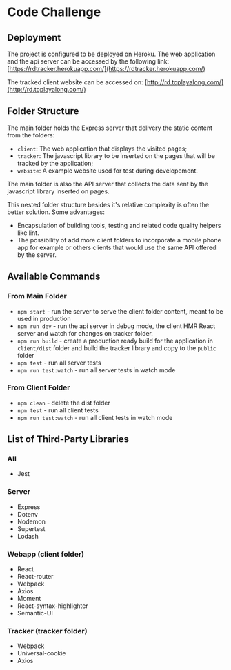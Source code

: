 # Code Challenge

## Deployment

The project is configured to be deployed on Heroku.
The web application and the api server can be accessed by the following link:
[https://rdtracker.herokuapp.com/](https://rdtracker.herokuapp.com/)

The tracked client website can be accessed on:
[http://rd.toplayalong.com/](http://rd.toplayalong.com/)

## Folder Structure

The main folder holds the Express server that delivery the static
content from the folders: 
- `client`: The web application that displays the visited pages;
- `tracker`: The javascript library to be inserted on the pages that
will be tracked by the application;
- `website`: A example website used for test during developement.

The main folder is also the API server that collects the data sent by
the javascript library inserted on pages.

This nested folder structure besides it's relative complexity
is often the better solution. Some advantages:
- Encapsulation of building tools, testing and related code quality helpers
like lint.
- The possibility of add more client folders to incorporate a mobile
phone app for example or others clients that would use the same API offered
by the server.

## Available Commands

### From Main Folder

- `npm start` - run the server to serve the client folder content, meant to be used in production
- `npm run dev` - run the api server in debug mode, the client HMR React server and watch for changes
on tracker folder.
- `npm run build` - create a production ready build for the application in  `client/dist` folder
and build the tracker library and copy to the `public` folder
- `npm test` - run all server tests
- `npm run test:watch` - run all server tests in watch mode

### From Client Folder

- `npm clean` - delete the dist folder
- `npm test` - run all client tests
- `npm run test:watch` - run all client tests in watch mode


## List of Third-Party Libraries

### All
- Jest

### Server
- Express
- Dotenv
- Nodemon
- Supertest
- Lodash

### Webapp (client folder)
- React
- React-router
- Webpack 
- Axios
- Moment
- React-syntax-highlighter
- Semantic-UI

### Tracker (tracker folder)
- Webpack
- Universal-cookie
- Axios
